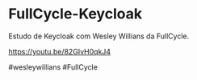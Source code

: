 # FullCycle-Keycloak
Estudo de Keycloak com Wesley Willians da FullCycle.

https://youtu.be/82GIvH0qkJ4

#wesleywillians
#FullCycle
